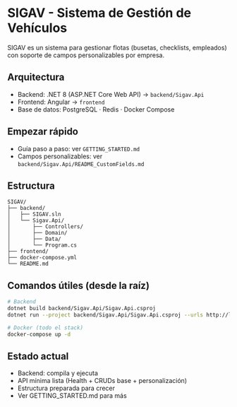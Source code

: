 # SIGAV - Sistema de Gestión de Vehículos

SIGAV es un sistema para gestionar flotas (busetas, checklists, empleados) con soporte de campos personalizables por empresa.

## Arquitectura
- Backend: .NET 8 (ASP.NET Core Web API) → `backend/Sigav.Api`
- Frontend: Angular → `frontend`
- Base de datos: PostgreSQL · Redis · Docker Compose

## Empezar rápido
- Guía paso a paso: ver `GETTING_STARTED.md`
- Campos personalizables: ver `backend/Sigav.Api/README_CustomFields.md`

## Estructura
```
SIGAV/
├── backend/
│   ├── SIGAV.sln
│   └── Sigav.Api/
│       ├── Controllers/
│       ├── Domain/
│       ├── Data/
│       └── Program.cs
├── frontend/
├── docker-compose.yml
└── README.md
```

## Comandos útiles (desde la raíz)
```bash
# Backend
dotnet build backend/Sigav.Api/Sigav.Api.csproj
dotnet run --project backend/Sigav.Api/Sigav.Api.csproj --urls http://localhost:5000

# Docker (todo el stack)
docker-compose up -d
```

## Estado actual
- Backend: compila y ejecuta
- API mínima lista (Health + CRUDs base + personalización)
- Estructura preparada para crecer
- Ver GETTING_STARTED.md para más
